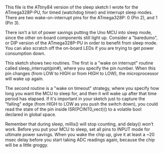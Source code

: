 This file is the ATtiny84 version of the sleep sketch I wrote for the ATmega328P-PU, for timed (watchdog timer) and interrupt sleep modes. There are two wake-on-interrupt pins for the ATmega328P: 0 (Pin 2), and 1 (Pin 3).

There isn't a lot of power savings putting the Uno MCU into sleep mode, since the other on-board components still light up. Consider a "bareduino", or DIP version of the ATmega328P-PU in order to benefit from sleep mode. You can also scratch off the on-board LEDs if you are trying to get power consumption down.

This sketch shows two routines. The first is a "wake on interrupt" routine called sleep_interrupt(pin#), where you specify the pin number. When this pin changes (from LOW to HIGH or from HIGH to LOW), the microprocessor will wake up again.

The second routine is a "wake on timeout" strategy, where you specify how long you want the MCU to sleep for, and then it will wake up after that time period has elapsed. If it's important in your sketch just to capture the "falling" edge (from HIGH to LOW as you push the switch down), you could read the state of the pin inside ISR(PCINT0_vect)() to a volatile bool declared in global space.

Remember that during sleep, millis() will stop counting, and delay() won't work. Before you put your MCU to sleep, set all pins to INPUT mode for ultimate power savings. When you wake the chip up, give it at least a ~20 msec delay before you start taking ADC readings again, because the chip will be a little groggy.
